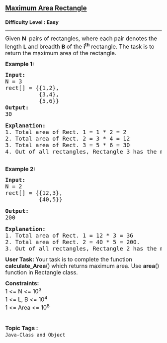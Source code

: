 <h2><a href="https://practice.geeksforgeeks.org/problems/maximum-area-rectangle/1">Maximum Area Rectangle</a></h2><h3>Difficulty Level : Easy</h3><hr><div class="problems_problem_content__Xm_eO"><p><span style="font-size:18px">Given <strong>N&nbsp;</strong>&nbsp;pairs of rectangles, where each pair denotes the length <strong>L</strong>&nbsp;and breadth <strong>B&nbsp;</strong>of the <strong>i<sup>th</sup></strong><sup>&nbsp;</sup>rectangle. The task is to return the maximum area of the rectangle.</span></p>

<p><strong><span style="font-size:18px">Example 1:</span></strong></p>

<pre><span style="font-size:18px"><strong>Input:</strong>
N = 3
rect[] = {{1,2},
&nbsp;         {3,4},
&nbsp;         {5,6}}</span>
<span style="font-size:18px"><strong>Output:</strong>
30</span>

<span style="font-size:18px"><strong>Explanation:
</strong>1. Total area of Rect. 1 = 1 * 2 = 2
2. Total area of Rect. 2 = 3 * 4 = 12
3. Total area of Rect. 3 = 5 * 6 = 30
4. Out of all rectangles, Rectangle 3 has the maximum area.<strong>
</strong>
</span></pre>

<p><strong><span style="font-size:18px">Example 2:</span></strong></p>

<pre><span style="font-size:18px"><strong>Input:</strong>
N = 2
rect[] = {{12,3},
&nbsp;         {40,5}} </span>

<span style="font-size:18px"><strong>Output:</strong>
200</span>

<span style="font-size:18px"><strong>Explanation:
</strong>1. Total area of Rect. 1 = 12 * 3 = 36
2. Total area of Rect. 2 = 40 * 5 = 200. 
3. Out of all rectangles, Rectangle 2 has the maximum area.
</span></pre>

<p><span style="font-size:18px"><strong>User Task: </strong>Your task is to complete the function <strong>calculate_Area</strong>() which returns maximum area. Use <strong>area</strong>() function in Rectangle class.</span></p>

<p><span style="font-size:18px"><strong>Constraints:</strong><br>
1 &lt;= N &lt;= 10<sup>3</sup><br>
1 &lt;= L, B &lt;= 10<sup>4</sup><br>
1 &lt;= Area &lt;= 10<sup>8</sup></span></p>
</div><br><p><span style=font-size:18px><strong>Topic Tags : </strong><br><code>Java-Class and Object</code>&nbsp;